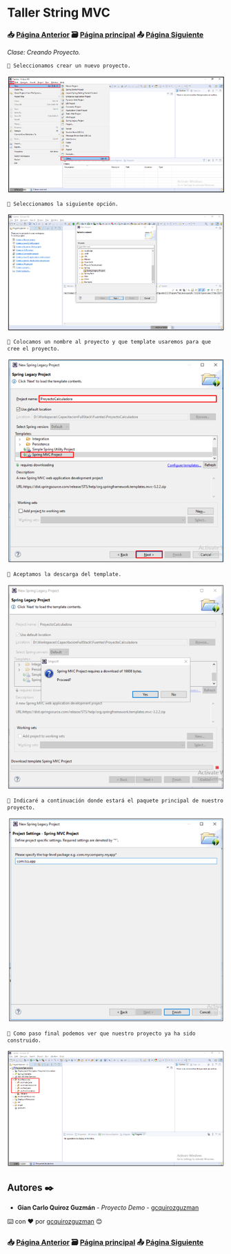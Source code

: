 # Taller String MVC                                                                       
### 📥 [Página Anterior](https://github.com/gcquirozguzman/java-spring-mvc-tcs-202004/tree/INSTC00001)          🗃️ [Página principal](https://github.com/gcquirozguzman/java-spring-mvc-tcs-202004)          📤 [Página Siguiente](https://github.com/gcquirozguzman/java-spring-mvc-tcs-202004/tree/XXXXX00001)

_Clase: Creando Proyecto._

```
📢 Seleccionamos crear un nuevo proyecto.
```
![Error: imagen no ha sido cargada](https://github.com/gcquirozguzman/java-spring-mvc-tcs-202004/blob/master/imagenes/CRDPR00001_1.png)

```
📢 Seleccionamos la siguiente opción.
```
![Error: imagen no ha sido cargada](https://github.com/gcquirozguzman/java-spring-mvc-tcs-202004/blob/master/imagenes/CRDPR00001_2.png)

```
📢 Colocamos un nombre al proyecto y que template usaremos para que cree el proyecto.
```
![Error: imagen no ha sido cargada](https://github.com/gcquirozguzman/java-spring-mvc-tcs-202004/blob/master/imagenes/CRDPR00001_3.png)

```
📢 Aceptamos la descarga del template.
```
![Error: imagen no ha sido cargada](https://github.com/gcquirozguzman/java-spring-mvc-tcs-202004/blob/master/imagenes/CRDPR00001_4.png)

```
📢 Indicaré a continuación donde estará el paquete principal de nuestro proyecto.
```
![Error: imagen no ha sido cargada](https://github.com/gcquirozguzman/java-spring-mvc-tcs-202004/blob/master/imagenes/CRDPR00001_5.png)

```
📢 Como paso final podemos ver que nuestro proyecto ya ha sido construido.
```
![Error: imagen no ha sido cargada](https://github.com/gcquirozguzman/java-spring-mvc-tcs-202004/blob/master/imagenes/CRDPR00001_6.png)

## Autores ✒️

* **Gian Carlo Quiroz Guzmán** - *Proyecto Demo* - [gcquirozguzman](https://github.com/gcquirozguzman)

⌨️ con ❤️ por [gcquirozguzman](https://github.com/gcquirozguzman) 😊

### 📥 [Página Anterior](https://github.com/gcquirozguzman/java-spring-mvc-tcs-202004/tree/INSTC00001)          🗃️ [Página principal](https://github.com/gcquirozguzman/java-spring-mvc-tcs-202004)          📤 [Página Siguiente](https://github.com/gcquirozguzman/java-spring-mvc-tcs-202004/tree/XXXXX00001)
